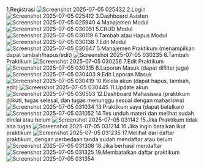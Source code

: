 1.Registrasi
![Screenshot 2025-07-05 025432](https://github.com/user-attachments/assets/a9c15cda-8535-40cd-8a16-467f2a7d3ca5)
2.Login
![Screenshot 2025-07-05 025412](https://github.com/user-attachments/assets/b044a541-d2c9-4fa1-b94c-838d673086af)
3.Dashboard Asisten
![Screenshot 2025-07-05 025940](https://github.com/user-attachments/assets/4d5352f7-b13a-4abb-8572-253c36b59172)
4.Manajemen Modul
![Screenshot 2025-07-05 030051](https://github.com/user-attachments/assets/6c9844f8-c514-4394-bc3a-708790a5da20)
5.CRUD Modul
![Screenshot 2025-07-05 030119](https://github.com/user-attachments/assets/63dde875-d492-484d-887d-8e9ff4e50a59)
6.Tambah atau Hapus Modul
![Screenshot 2025-07-05 030138](https://github.com/user-attachments/assets/cc4d6e44-d3be-4d8a-84b0-2c538a3dffc3)
7.Edit Modul
![Screenshot 2025-07-05 030647](https://github.com/user-attachments/assets/2146df34-0eec-49cd-8e6f-c09d697e0eb3)
5.Manajemen Praktikum (menampilkan dapat tambah/hapus/edit)
![Screenshot 2025-07-05 030235](https://github.com/user-attachments/assets/fcb1de7a-a213-4318-8ed3-1b5cc0f33bf8)
6.Tambah Praktikum
![Screenshot 2025-07-05 030256](https://github.com/user-attachments/assets/906dc245-794d-4739-b41d-c0861e4c7ad5)
7.Edit Praktikum
![Screenshot 2025-07-05 030315](https://github.com/user-attachments/assets/36e8e3c7-37d1-4ac0-ab61-fa8d973885fb)
8.Laporan Masuk (dapat difilter juga)
![Screenshot 2025-07-05 030403](https://github.com/user-attachments/assets/6d8d44f5-5d1b-442b-971f-c91b0d618675)
9.Edit Laporan Masuk
![Screenshot 2025-07-05 030419](https://github.com/user-attachments/assets/affb3aa4-d85e-4dd6-bde7-5d89f2de11fa)
10.Kelola akun (dapat hapus, tambah, edit)
![Screenshot 2025-07-05 030445](https://github.com/user-attachments/assets/408c69c4-c912-47ef-a6fb-ed4be57ea393)
11.Update akun
![Screenshot 2025-07-05 030503](https://github.com/user-attachments/assets/d8e31a58-3455-43b0-96d7-f4cc777395dc)
12.Dashboard Mahasiswa (praktikum diikuti, tugas selesai, dan tugas menunggu sesuai dengan mahasiswa)
![Screenshot 2025-07-05 031034](https://github.com/user-attachments/assets/322da837-2224-4e93-9ba0-f28b9d03b023)
13.Praktikum saya (dapat batalkan)
![Screenshot 2025-07-05 031052](https://github.com/user-attachments/assets/218f8013-19c9-42ef-8898-23acecb0aea1)
14.Tes unduh materi dan melihat sudah dinilai atau belum 
![Screenshot 2025-07-05 031142](https://github.com/user-attachments/assets/d56f1263-4269-4e22-93b0-dc58a80c5cf6)
15.Jika Praktikum tidak ada tugas
![Screenshot 2025-07-05 031214](https://github.com/user-attachments/assets/50168d29-367c-4262-be4b-106dc2fa2cfa)
16.Jika ingin batalkan ikut praktikum
![Screenshot 2025-07-05 031235](https://github.com/user-attachments/assets/a83f431e-e832-463c-963a-b9a13b2175c0)
17.Melihat dari daftar praktikum, dengan perbedaan tanda sudah mendaftar atau belum
![Screenshot 2025-07-05 031308](https://github.com/user-attachments/assets/c289a518-ed02-471e-8ecc-9dd578fc9479)
18.Jika berhasil mendaftar
![Screenshot 2025-07-05 031325](https://github.com/user-attachments/assets/7ee26465-096e-4146-afa5-c9d854ad2d8e)
19.Membatalkan daftar praktikum
![Screenshot 2025-07-05 031354](https://github.com/user-attachments/assets/5240d593-aaf9-486e-a787-d459dd2cea8b)





